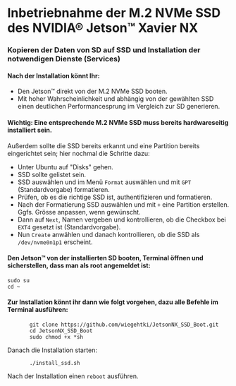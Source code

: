 # Inbetriebnahme der M.2 NVMe SSD des NVIDIA® Jetson™ Xavier NX

### Kopieren der Daten von SD auf SSD und Installation der notwendigen Dienste (Services)

#### Nach der Installation könnt Ihr: 
* Den Jetson™ direkt von der M.2 NVMe SSD booten.
* Mit hoher Wahrscheinlichkeit und abhängig von der gewählten SSD einen deutlichen Performancesprung im Vergleich zur SD generieren.

#### Wichtig: Eine entsprechende M.2 NVMe SSD muss bereits hardwareseitig installiert sein.
Außerdem sollte die SSD bereits erkannt und eine Partition bereits eingerichtet sein; hier nochmal die Schritte dazu: 
* Unter Ubuntu auf "Disks" gehen.
* SSD sollte gelistet sein.
* SSD auswählen und im Menü `Format` auswählen und mit `GPT` (Standardvorgabe) formatieren.
* Prüfen, ob es die richtige SSD ist, authentifizieren und formatieren.
* Nach der Formatierung SSD auswählen und mit `+` eine Partition erstellen. Ggfs. Grösse anpassen, wenn gewünscht.
* Dann auf `Next`, Namen vergeben und kontrollieren, ob die Checkbox bei `EXT4` gesetzt ist (Standardvorgabe).
* Nun `Create` anwählen und danach kontrollieren, ob die SSD als `/dev/nvme0n1p1` erscheint.

#### Den Jetson™ von der installierten SD booten, Terminal öffnen und sicherstellen, dass man als root angemeldet ist:
```
sudo su
cd ~
```

#### Zur Installation könnt ihr dann wie folgt vorgehen, dazu alle Befehle im Terminal ausführen:
```
       git clone https://github.com/wiegehtki/JetsonNX_SSD_Boot.git
       cd JetsonNX_SSD_Boot
       sudo chmod +x *sh
```

Danach die Installation starten:

```
       ./install_ssd.sh      
```

Nach der Installation einen `reboot` ausführen.
  
